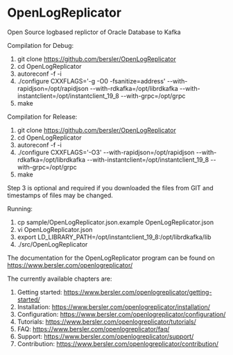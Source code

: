 # OpenLogReplicator
Open Source logbased replictor of Oracle Database to Kafka

Compilation for Debug:
1. git clone https://github.com/bersler/OpenLogReplicator
2. cd OpenLogReplicator
3. autoreconf -f -i
4. ./configure CXXFLAGS='-g -O0 -fsanitize=address' --with-rapidjson=/opt/rapidjson --with-rdkafka=/opt/librdkafka --with-instantclient=/opt/instantclient_19_8 --with-grpc=/opt/grpc
5. make

Compilation for Release:
1. git clone https://github.com/bersler/OpenLogReplicator
2. cd OpenLogReplicator
3. autoreconf -f -i
4. ./configure CXXFLAGS='-O3' --with-rapidjson=/opt/rapidjson --with-rdkafka=/opt/librdkafka --with-instantclient=/opt/instantclient_19_8 --with-grpc=/opt/grpc
5. make

Step 3 is optional and required if you downloaded the files from GIT and timestamps of files may be changed.

Running:
1. cp sample/OpenLogReplicator.json.example OpenLogReplicator.json
2. vi OpenLogReplicator.json
3. export LD_LIBRARY_PATH=/opt/instantclient_19_8:/opt/librdkafka/lib
4. ./src/OpenLogReplicator

The documentation for the OpenLogReplicator program can be found on https://www.bersler.com/openlogreplicator/

The currently available chapters are:

1. Getting started: https://www.bersler.com/openlogreplicator/getting-started/
2. Installation: https://www.bersler.com/openlogreplicator/installation/
3. Configuration: https://www.bersler.com/openlogreplicator/configuration/
4. Tutorials: https://www.bersler.com/openlogreplicator/tutorials/
5. FAQ: https://www.bersler.com/openlogreplicator/faq/
6. Support: https://www.bersler.com/openlogreplicator/support/
7. Contribution: https://www.bersler.com/openlogreplicator/contribution/
